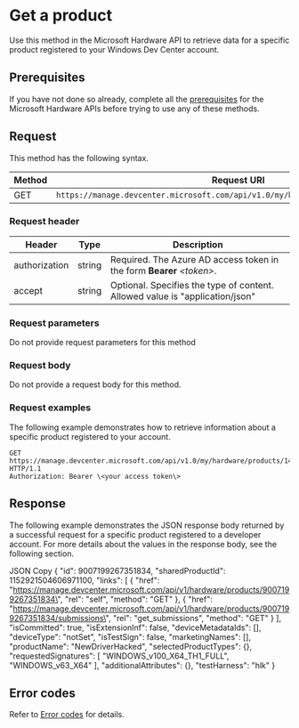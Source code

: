# Get a product

Use this method in the Microsoft Hardware API to retrieve data for a
specific product registered to your Windows Dev Center account.

## Prerequisites

If you have not done so already, complete all the
[prerequisites](TBD) for the Microsoft Hardware APIs before trying to use any of these methods.

## Request

This method has the following syntax. 

  | Method |  Request URI |
  |-|-|
  | GET  | `https://manage.devcenter.microsoft.com/api/v1.0/my/hardware/products/{productID}` |

### Request header

| Header | Type | Description |
|-|-|-|
| authorization | string | Required. The Azure AD access token in the form **Bearer**<em> \<token\></em>. |
|  accept | string |  Optional. Specifies the type of content. Allowed value is "application/json" |

### Request parameters

Do not provide request parameters for this method

### Request body

Do not provide a request body for this method.

### Request examples

The following example demonstrates how to retrieve information about a specific product registered to your account.

```
GET
https://manage.devcenter.microsoft.com/api/v1.0/my/hardware/products/14039471039847257 HTTP/1.1
Authorization: Bearer \<your access token\>
```

## Response

The following example demonstrates the JSON response body returned by a
successful request for a specific product registered to a developer
account. For more details about the values in the response body, see the
following section.

JSON Copy
{
\"id\": 9007199267351834,
\"sharedProductId\": 1152921504606971100,
\"links\": \[
{
\"href\":
\"https://manage.devcenter.microsoft.com/api/v1/hardware/products/9007199267351834\",
\"rel\": \"self\",
\"method\": \"GET\"
},
{
\"href\":
\"https://manage.devcenter.microsoft.com/api/v1/hardware/products/9007199267351834/submissions\",
\"rel\": \"get\_submissions\",
\"method\": \"GET\"
}
\],
\"isCommitted\": true,
\"isExtensionInf\": false,
\"deviceMetadataIds\": \[\],
\"deviceType\": \"notSet\",
\"isTestSign\": false,
\"marketingNames\": \[\],
\"productName\": \"NewDriverHacked\",
\"selectedProductTypes\": {},
\"requestedSignatures\": \[
\"WINDOWS\_v100\_X64\_TH1\_FULL\",
\"WINDOWS\_v63\_X64\"
\],
\"additionalAttributes\": {},
\"testHarness\": \"hlk\"
}


## Error codes
Refer to [Error codes](TBD) for details.